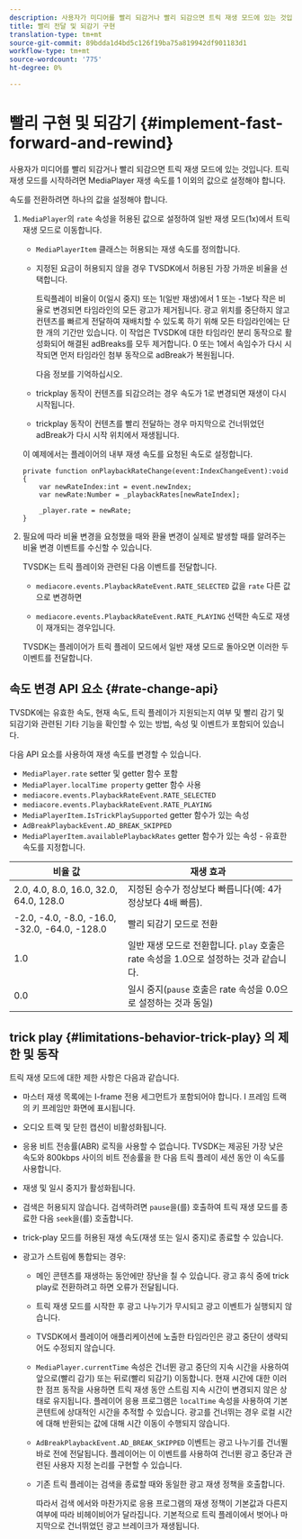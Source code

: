 ```yaml
---
description: 사용자가 미디어를 빨리 되감거나 빨리 되감으면 트릭 재생 모드에 있는 것입니다. 트릭 재생 모드를 시작하려면 MediaPlayer 재생 속도를 1 이외의 값으로 설정해야 합니다.
title: 빨리 전달 및 되감기 구현
translation-type: tm+mt
source-git-commit: 89bdda1d4bd5c126f19ba75a819942df901183d1
workflow-type: tm+mt
source-wordcount: '775'
ht-degree: 0%

---
```



# 빨리 구현 및 되감기 {#implement-fast-forward-and-rewind}

사용자가 미디어를 빨리 되감거나 빨리 되감으면 트릭 재생 모드에 있는 것입니다. 트릭 재생 모드를 시작하려면 MediaPlayer 재생 속도를 1 이외의 값으로 설정해야 합니다.

속도를 전환하려면 하나의 값을 설정해야 합니다.

1. `MediaPlayer`의 `rate` 속성을 허용된 값으로 설정하여 일반 재생 모드(1x)에서 트릭 재생 모드로 이동합니다.

   * `MediaPlayerItem` 클래스는 허용되는 재생 속도를 정의합니다.
   * 지정된 요금이 허용되지 않을 경우 TVSDK에서 허용된 가장 가까운 비율을 선택합니다.

      트릭플레이 비율이 0(일시 중지) 또는 1(일반 재생)에서 1 또는 -1보다 작은 비율로 변경되면 타임라인의 모든 광고가 제거됩니다. 광고 위치를 중단하지 않고 컨텐츠를 빠르게 전달하여 재배치할 수 있도록 하기 위해 모든 타임라인에는 단 한 개의 기간만 있습니다. 이 작업은 TVSDK에 대한 타임라인 분리 동작으로 활성화되어 해결된 adBreaks를 모두 제거합니다. 0 또는 1에서 속임수가 다시 시작되면 먼저 타임라인 첨부 동작으로 adBreak가 복원됩니다.

      다음 정보를 기억하십시오.

   * trickplay 동작이 컨텐츠를 되감으려는 경우 속도가 1로 변경되면 재생이 다시 시작됩니다.
   * trickplay 동작이 컨텐츠를 빨리 전달하는 경우 마지막으로 건너뛰었던 adBreak가 다시 시작 위치에서 재생됩니다.

   이 예제에서는 플레이어의 내부 재생 속도를 요청된 속도로 설정합니다.

   ```
   private function onPlaybackRateChange(event:IndexChangeEvent):void { 
       var newRateIndex:int = event.newIndex; 
       var newRate:Number = _playbackRates[newRateIndex]; 
   
       _player.rate = newRate; 
   } 
   ```

1. 필요에 따라 비율 변경을 요청했을 때와 환율 변경이 실제로 발생할 때를 알려주는 비율 변경 이벤트를 수신할 수 있습니다.

   TVSDK는 트릭 플레이와 관련된 다음 이벤트를 전달합니다.

   * `mediacore.events.PlaybackRateEvent.RATE_SELECTED` 값을  `rate` 다른 값으로 변경하면

   * `mediacore.events.PlaybackRateEvent.RATE_PLAYING` 선택한 속도로 재생이 재개되는 경우입니다.

   TVSDK는 플레이어가 트릭 플레이 모드에서 일반 재생 모드로 돌아오면 이러한 두 이벤트를 전달합니다.

## 속도 변경 API 요소 {#rate-change-api}

TVSDK에는 유효한 속도, 현재 속도, 트릭 플레이가 지원되는지 여부 및 빨리 감기 및 되감기와 관련된 기타 기능을 확인할 수 있는 방법, 속성 및 이벤트가 포함되어 있습니다.

다음 API 요소를 사용하여 재생 속도를 변경할 수 있습니다.

* `MediaPlayer.rate` setter 및 getter 함수 포함
* `MediaPlayer.localTime property` getter 함수 사용
* `mediacore.events.PlaybackRateEvent.RATE_SELECTED`
* `mediacore.events.PlaybackRateEvent.RATE_PLAYING`
* `MediaPlayerItem.IsTrickPlaySupported` getter 함수가 있는 속성
* `AdBreakPlaybackEvent.AD_BREAK_SKIPPED`
* `MediaPlayerItem.availablePlaybackRates` getter 함수가 있는 속성 - 유효한 속도를 지정합니다.

| 비율 값 | 재생 효과 |
|---|---|
| 2.0, 4.0, 8.0, 16.0, 32.0, 64.0, 128.0 | 지정된 승수가 정상보다 빠릅니다(예: 4가 정상보다 4배 빠름). |
| -2.0, -4.0, -8.0, -16.0, -32.0, -64.0, -128.0 | 빨리 되감기 모드로 전환 |
| 1.0 | 일반 재생 모드로 전환합니다. `play` 호출은 rate 속성을 1.0으로 설정하는 것과 같습니다. |
| 0.0 | 일시 중지(`pause` 호출은 rate 속성을 0.0으로 설정하는 것과 동일) |

## trick play {#limitations-behavior-trick-play} 의 제한 및 동작

트릭 재생 모드에 대한 제한 사항은 다음과 같습니다.

* 마스터 재생 목록에는 I-frame 전용 세그먼트가 포함되어야 합니다. I 프레임 트랙의 키 프레임만 화면에 표시됩니다.
* 오디오 트랙 및 닫힌 캡션이 비활성화됩니다.
* 응용 비트 전송률(ABR) 로직을 사용할 수 없습니다. TVSDK는 제공된 가장 낮은 속도와 800kbps 사이의 비트 전송률을 한 다음 트릭 플레이 세션 동안 이 속도를 사용합니다.
* 재생 및 일시 중지가 활성화됩니다.
* 검색은 허용되지 않습니다. 검색하려면 `pause`을(를) 호출하여 트릭 재생 모드를 종료한 다음 `seek`을(를) 호출합니다.

* trick-play 모드를 허용된 재생 속도(재생 또는 일시 중지)로 종료할 수 있습니다.
* 광고가 스트림에 통합되는 경우:

   * 메인 콘텐츠를 재생하는 동안에만 장난을 칠 수 있습니다. 광고 휴식 중에 trick play로 전환하려고 하면 오류가 전달됩니다.
   * 트릭 재생 모드를 시작한 후 광고 나누기가 무시되고 광고 이벤트가 실행되지 않습니다.
   * TVSDK에서 플레이어 애플리케이션에 노출한 타임라인은 광고 중단이 생략되어도 수정되지 않습니다.
   * `MediaPlayer.currentTime` 속성은 건너뛴 광고 중단의 지속 시간을 사용하여 앞으로(빨리 감기) 또는 뒤로(빨리 되감기) 이동합니다. 현재 시간에 대한 이러한 점프 동작을 사용하면 트릭 재생 동안 스트림 지속 시간이 변경되지 않은 상태로 유지됩니다. 플레이어 응용 프로그램은 `localTime` 속성을 사용하여 기본 콘텐트에 상대적인 시간을 추적할 수 있습니다. 광고를 건너뛰는 경우 로컬 시간에 대해 반환되는 값에 대해 시간 이동이 수행되지 않습니다.

   * `AdBreakPlaybackEvent.AD_BREAK_SKIPPED` 이벤트는 광고 나누기를 건너뛸 바로 전에 전달됩니다. 플레이어는 이 이벤트를 사용하여 건너뛴 광고 중단과 관련된 사용자 지정 논리를 구현할 수 있습니다.
   * 기존 트릭 플레이는 검색을 종료할 때와 동일한 광고 재생 정책을 호출합니다.

      따라서 검색 에서와 마찬가지로 응용 프로그램의 재생 정책이 기본값과 다른지 여부에 따라 비헤이비어가 달라집니다. 기본적으로 트릭 플레이에서 벗어나 마지막으로 건너뛰었던 광고 브레이크가 재생됩니다.